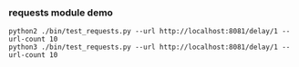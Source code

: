 ### requests module demo

```shell
python2 ./bin/test_requests.py --url http://localhost:8081/delay/1 --url-count 10
python3 ./bin/test_requests.py --url http://localhost:8081/delay/1 --url-count 10
```
